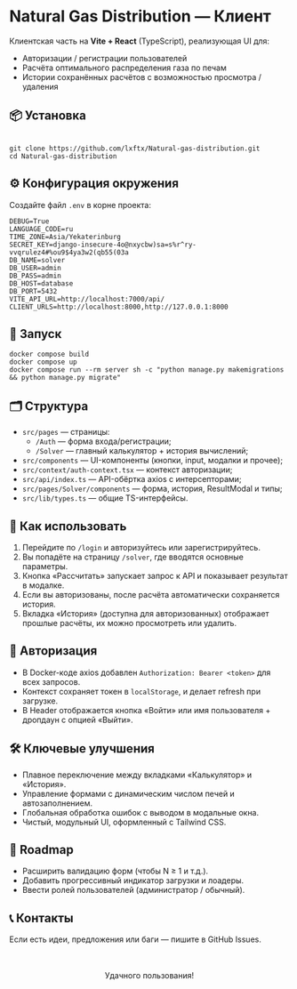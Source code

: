 <h1>Natural Gas Distribution — Клиент</h1>
<p>Клиентская часть на <strong>Vite + React</strong> (TypeScript), реализующая UI для:</p>
<ul>
   <li>Авторизации / регистрации пользователей</li>
   <li>Расчёта оптимального распределения газа по печам</li>
   <li>Истории сохранённых расчётов с возможностью просмотра / удаления</li>
</ul>
<h2>📦 Установка</h2>
<pre><code>
git clone https://github.com/lxftx/Natural-gas-distribution.git
cd Natural-gas-distribution
</code></pre>
<h2>⚙️ Конфигурация окружения</h2>
<p>Создайте файл <code>.env</code> в корне проекта:</p>
<pre><code>DEBUG=True
LANGUAGE_CODE=ru
TIME_ZONE=Asia/Yekaterinburg
SECRET_KEY=django-insecure-4o@nxycbw)sa=s%r^ry-vvqrulez4#%ou9$4ya3w2(qb55(03a
DB_NAME=solver
DB_USER=admin
DB_PASS=admin
DB_HOST=database
DB_PORT=5432
VITE_API_URL=http://localhost:7000/api/
CLIENT_URLS=http://localhost:8000,http://127.0.0.1:8000
</code></pre>
<h2>🚀 Запуск</h2>
<pre><code>docker compose build
docker compose up
docker compose run --rm server sh -c "python manage.py makemigrations && python manage.py migrate"</code></pre>
<h2>🗂 Структура</h2>
<ul>
   <li>
      <code>src/pages</code> — страницы: 
      <ul>
         <li><code>/Auth</code> — форма входа/регистрации;</li>
         <li><code>/Solver</code> — главный калькулятор + история вычислений;</li>
      </ul>
   </li>
   <li><code>src/components</code> — UI-компоненты (кнопки, input, модалки и прочее);</li>
   <li><code>src/context/auth-context.tsx</code> — контекст авторизации;</li>
   <li><code>src/api/index.ts</code> — API-обёртка axios с интерсепторами;</li>
   <li><code>src/pages/Solver/components</code> — форма, история, ResultModal и типы;</li>
   <li><code>src/lib/types.ts</code> — общие TS-интерфейсы.</li>
</ul>
<h2>🎯 Как использовать</h2>
<ol>
   <li>Перейдите по <code>/login</code> и авторизуйтесь или зарегистрируйтесь.</li>
   <li>Вы попадёте на страницу <code>/solver</code>, где вводятся основные параметры.</li>
   <li>Кнопка «Рассчитать» запускает запрос к API и показывает результат в модалке.</li>
   <li>Если вы авторизованы, после расчёта автоматически сохраняется история.</li>
   <li>Вкладка «История» (доступна для авторизованных) отображает прошлые расчёты, их можно просмотреть или удалить.</li>
</ol>
<h2>🔐 Авторизация</h2>
<ul>
   <li>В Docker-коде axios добавлен <code>Authorization: Bearer &lt;token&gt;</code> для всех запросов.</li>
   <li>Контекст сохраняет токен в <code>localStorage</code>, и делает refresh при загрузке.</li>
   <li>В Header отображается кнопка «Войти» или имя пользователя + дропдаун с опцией «Выйти».</li>
</ul>
<h2>🛠️ Ключевые улучшения</h2>
<ul>
   <li>Плавное переключение между вкладками «Калькулятор» и «История».</li>
   <li>Управление формами с динамическим числом печей и автозаполнением.</li>
   <li>Глобальная обработка ошибок с выводом в модальные окна.</li>
   <li>Чистый, модульный UI, оформленный с Tailwind CSS.</li>
</ul>
<h2>🎯 Roadmap</h2>
<ul>
   <li>Расширить валидацию форм (чтобы N ≥ 1 и т.д.).</li>
   <li>Добавить прогрессивный индикатор загрузки и лоадеры.</li>
   <li>Ввести ролей пользователей (администратор / обычный).</li>
</ul>
<h2>📞 Контакты</h2>
<p>Если есть идеи, предложения или баги — пишите в GitHub Issues.</p>
<p style="text-align:center; margin-top:3rem;">Удачного пользования!</p>